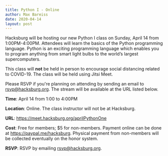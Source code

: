 ```yaml
---
title: Python I - Online
author: Max Bareiss
date: 2020-04-14
layout: post
---
```


Hacksburg will be hosting our new Python I class on Sunday, April 14 from 1:00PM-4:00PM.
Attendees will learn the basics of the Python programming language.
Python is an exciting programming language which enables you to program anything from smart light bulbs to the world’s largest supercomputers.

This class will **not** be held in person to encourage social distancing related to COVID-19. The class will be held using Jitsi Meet.

Please RSVP if you're planning on attending by sending an email to [rsvp@hacksburg.org](mailto:rsvp@hacksburg.org). The stream will be available at the URL listed below.

**Time**: April 14 from 1:00 to 4:00PM

**Location**: Online. The class instructor will not be at Hacksburg.

**URL**: <https://meet.hacksburg.org/aprilPythonOne>

**Cost**: Free for members; $5 for non-members. Payment online can be done at <https://paypal.me/hacksburg>. Physical payment from non-members will be collected eventually on the honor system.

**RSVP**: RSVP by emailing [rsvp@hacksburg.org](mailto:rsvp@hacksburg.org).

